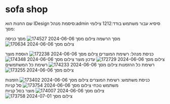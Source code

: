 # sofa shop
שם החנות הוא IDesign
סיסמת מנהל:admin
סיסיא עבור משתמש בודד:1212
צילומי מסך:

מסך הרשמה
![צילום מסך 2024-06-06 174527](https://github.com/yiskaAvramsky/ProjectSubmission/assets/145584571/8e138408-a63e-4d60-8427-5b50203803e5)
מסך כניסה
![צילום מסך 2024-06-06 170634](https://github.com/yiskaAvramsky/ProjectSubmission/assets/145584571/a18dd60e-c191-449d-b72b-b6295ac96a22)

כניסת מנהל:
רשימת המוצרים
![צילום מסך 2024-06-06 172238](https://github.com/yiskaAvramsky/ProjectSubmission/assets/145584571/2755858e-aea9-4463-ab03-6a407addaa74)
הוספת מוצר
![צילום מסך 2024-06-06 172729](https://github.com/yiskaAvramsky/ProjectSubmission/assets/145584571/19bbb462-aa22-4ac5-aa59-b88dc7b0e1a6)
עדכון מוצר
![צילום מסך 2024-06-06 174348](https://github.com/yiskaAvramsky/ProjectSubmission/assets/145584571/73ec2eee-ed39-477e-86a5-2f79b7137449)
רשימת כל ההזמנות
![צילום מסך 2024-06-06 174233](https://github.com/yiskaAvramsky/ProjectSubmission/assets/145584571/a262da3b-d6c6-4d31-8f14-410f589091db)
רשימת כל המשתמשים
![צילום מסך 2024-06-06 173255](https://github.com/yiskaAvramsky/ProjectSubmission/assets/145584571/65e9486e-ba51-4678-ba70-473af54d75de)

כניסת משתמש:
רשימת המוצרים
![צילום מסך 2024-06-06 173402](https://github.com/yiskaAvramsky/ProjectSubmission/assets/145584571/5f18eb03-d8d2-4689-aab1-e6dd403c0b33)
הזמנות משתמש נוכחי
![צילום מסך 2024-06-06 173754](https://github.com/yiskaAvramsky/ProjectSubmission/assets/145584571/0871e755-84ee-4f69-aba8-2e312e591cda)
סל קניות
![צילום מסך 2024-06-06 174007](https://github.com/yiskaAvramsky/ProjectSubmission/assets/145584571/17fb0844-b5ac-4e23-91ab-c63df5792999)
מוצר בסל קניות
![צילום מסך 2024-07-01 173758](https://github.com/yiskaAvramsky/ProjectSubmission/assets/145584571/1e7bad69-0087-464c-a62b-9048c82ade5d)


